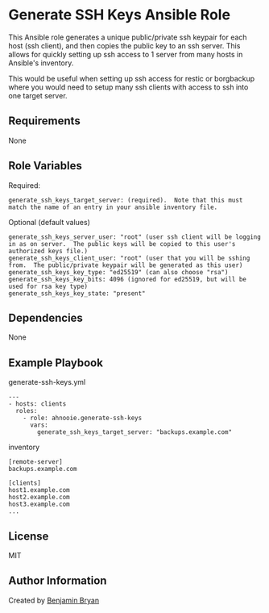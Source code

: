 Generate SSH Keys Ansible Role
=========

This Ansible role generates a unique public/private ssh keypair for each host (ssh client), and then copies the public key to an ssh server.  This allows for quickly setting up ssh access to 1 server from many hosts in Ansible's inventory.

This would be useful when setting up ssh access for restic or borgbackup where you would need to setup many ssh clients with access to ssh into one target server.

Requirements
------------

None

Role Variables
--------------

Required:
```
generate_ssh_keys_target_server: (required).  Note that this must match the name of an entry in your ansible inventory file.
```

Optional (default values)
```
generate_ssh_keys_server_user: "root" (user ssh client will be logging in as on server.  The public keys will be copied to this user's authorized keys file.)
generate_ssh_keys_client_user: "root" (user that you will be sshing from.  The public/private keypair will be generated as this user)
generate_ssh_keys_key_type: "ed25519" (can also choose "rsa")
generate_ssh_keys_key_bits: 4096 (ignored for ed25519, but will be used for rsa key type)
generate_ssh_keys_key_state: "present"
```


Dependencies
------------

None

Example Playbook
----------------

generate-ssh-keys.yml
```
---
- hosts: clients
  roles:
    - role: ahnooie.generate-ssh-keys
      vars:
        generate_ssh_keys_target_server: "backups.example.com"
```
inventory
```
[remote-server]
backups.example.com

[clients]
host1.example.com
host2.example.com
host3.example.com
...
```

License
-------

MIT

Author Information
------------------

Created by [Benjamin Bryan](https://b3n.org)
